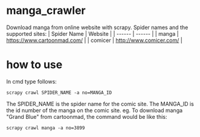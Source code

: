 # manga_crawler
Download manga from online website with scrapy.
Spider names and the supported sites:
| Spider Name | Website |
| ------ | ------ |
| manga | https://www.cartoonmad.com/ | 
| comicer | http://www.comicer.com/ | 

# how to use
In cmd type follows:
```
scrapy crawl SPIDER_NAME -a no=MANGA_ID
```
The SPIDER_NAME is the spider name for the comic site.
The MANGA_ID is the id number of the manga on the comic site.
eg. To download manga "Grand Blue" from cartoonmad, the command would be like this:
```
scrapy crawl manga -a no=3899
```
